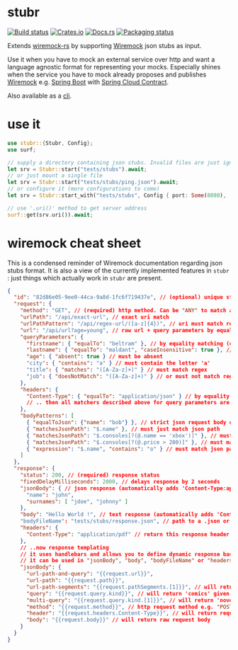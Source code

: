 # stubr

[![Build status](https://github.com/beltram/stubr/workflows/ci/badge.svg)](https://github.com/beltram/stubr/actions)
[![Crates.io](https://img.shields.io/crates/v/stubr.svg)](https://crates.io/crates/stubr)
[![Docs.rs](https://img.shields.io/badge/docs-latest-blue.svg)](https://docs.rs/stubr)
[![Packaging status](https://repology.org/badge/tiny-repos/stubr.svg)](https://repology.org/project/stubr/badges)

Extends [wiremock-rs](https://crates.io/crates/wiremock) by supporting
[Wiremock](https://github.com/tomakehurst/wiremock) json stubs as input.  

Use it when you have to mock an external service over http and want a language agnostic format for representing
your mocks. Especially shines when the service you have to mock already proposes and publishes [Wiremock](https://github.com/tomakehurst/wiremock)
e.g. [Spring Boot](https://spring.io/projects/spring-boot) with [Spring Cloud Contract](https://spring.io/projects/spring-cloud-contract).  

Also available as a [cli](https://crates.io/crates/stubr-cli).

# use it

```rust
use stubr::{Stubr, Config};
use surf;

// supply a directory containing json stubs. Invalid files are just ignored
let srv = Stubr::start("tests/stubs").await;
// or just mount a single file
let srv = Stubr::start("tests/stubs/ping.json").await;
// or configure it (more configurations to come)
let srv = Stubr::start_with("tests/stubs", Config { port: Some(8080), ..Default::default() }).await;

// use '.uri()' method to get server address
surf::get(srv.uri()).await;
```

# wiremock cheat sheet

This is a condensed reminder of Wiremock documentation regarding json stubs format. It is also a view of the currently
implemented features in `stubr` : just things which actually work in `stubr` are present.  

```json
{
  "id": "82d86e05-9ee0-44ca-9a8d-1fc6f719437e", // (optional) unique stub identifier. Returned in 'Matched-Stub-Id' header
  "request": {
    "method": "GET", // (required) http method. Can be "ANY" to match any method
    "urlPath": "/api/exact-url", // exact uri match
    "urlPathPattern": "/api/regex-url/([a-z]{4})", // uri must match regex
    "url": "/api/url?age=young", // raw url + query parameters by equality matching
    "queryParameters": {
      "firstname": { "equalTo": "beltram" }, // by equality matching (can also be an int, or a boolean)
      "lastname": { "equalTo": "maldant", "caseInsensitive": true }, // case insensitve equality
      "age": { "absent": true } // must be absent
      "city": { "contains": "a" } // must contain the letter 'a'
      "title": { "matches": "([A-Za-z]+)" } // must match regex
      "job": { "doesNotMatch": "([A-Za-z]+)" } // or must not match regex
    },
    "headers": {
      "Content-Type": { "equalTo": "application/json" } // by equality matching
      // .. then all matchers described above for query parameters are also applicable here
    },
    "bodyPatterns": [
      { "equalToJson": {"name": "bob"} }, // strict json request body equality
      { "matchesJsonPath": "$.name" }, // must just match json path
      { "matchesJsonPath": "$.consoles[?(@.name == 'xbox')]" }, // must match json path + equality
      { "matchesJsonPath": "$.consoles[?(@.price > 200)]" }, // must match json path + bound
      { "expression": "$.name", "contains": "o" } // must match json path + contain the letter 'o'
    ]
  },
  "response": {
    "status": 200, // (required) response status
    "fixedDelayMilliseconds": 2000, // delays response by 2 seconds
    "jsonBody": { // json response (automatically adds 'Content-Type:application/json' header)
      "name": "john",
      "surnames": [ "jdoe", "johnny" ]
    },
    "body": "Hello World !", // text response (automatically adds 'Content-Type:text/plain' header)
    "bodyFileName": "tests/stubs/response.json", // path to a .json or .txt file containing the response
    "headers": {
      "Content-Type": "application/pdf" // return this response header
    },
    // ..now response templating
    // it uses handlebars and allows you to define dynamic response based upon the content of the request
    // it can be used in "jsonBody", "body", "bodyFileName" or "headers"
    "jsonBody": {
      "url-path-and-query": "{{request.url}}",
      "url-path": "{{request.path}}",
      "url-path-segments": "{{request.pathSegments.[1]}}", // will return 'two' given '/one/two/three' path
      "query": "{{request.query.kind}}", // will return 'comics' given '/api/books?kind=comics'
      "multi-query": "{{request.query.kind.[1]}}", // will return 'novel' given '/api/books?kind=comics&kind=novel'
      "method": "{{request.method}}", // http request method e.g. "POST"
      "header": "{{request.headers.Content-Type}}", // will return request header with given key
      "body": "{{request.body}}" // will return raw request body
    }
  }
}
```